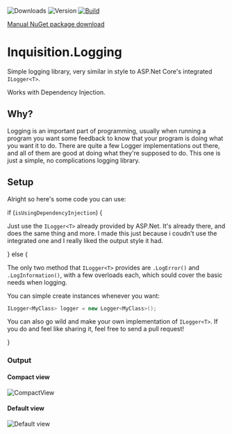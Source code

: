 ![Downloads](https://img.shields.io/nuget/dt/Inquisition.Logging.svg)
![Version](https://img.shields.io/nuget/v/Inquisition.Logging.svg)
[![Build](https://img.shields.io/appveyor/ci/gruntjs/grunt.svg)](https://ci.appveyor.com/project/Flysenberg/inquisition-logging)

[Manual NuGet package download](https://www.nuget.org/packages/Inquisition.Logging)

# Inquisition.Logging

Simple logging library, very similar in style to ASP.Net Core's integrated `ILogger<T>`.

Works with Dependency Injection.

## Why?

Logging is an important part of programming, usually when running a program you want some feedback to know that your program is doing what you want it to do. There are quite a few Logger implementations out there, and all of them are good at doing what they're supposed to do. This one is just a simple, no complications logging library.

## Setup

Alright so here's some code you can use:

if (`isUsingDependencyInjection`)
{

Just use the `ILogger<T>` already provided by ASP.Net. It's already there, and does the same thing and more. I made this just because i coudn't use the integrated one and I really liked the output style it had.

}
else
{

The only two method that `ILogger<T>` provides are `.LogError()` and `.LogInformation()`, with a few overloads each, which sould cover the basic needs when logging.

You can simple create instances whenever you want:

```csharp
ILogger<MyClass> logger = new Logger<MyClass>();
```

You can also go wild and make your own implementation of `ILogger<T>`.
If you do and feel like sharing it, feel free to send a pull request!

}

### Output

#### Compact view

![CompactView](https://raw.githubusercontent.com/The-Krystal-Ship/Inquisition.Logging/master/Inquisition.Logging/Assets/compact.PNG)

#### Default view

![Default view](https://raw.githubusercontent.com/The-Krystal-Ship/Inquisition.Logging/master/Inquisition.Logging/Assets/default.PNG)
